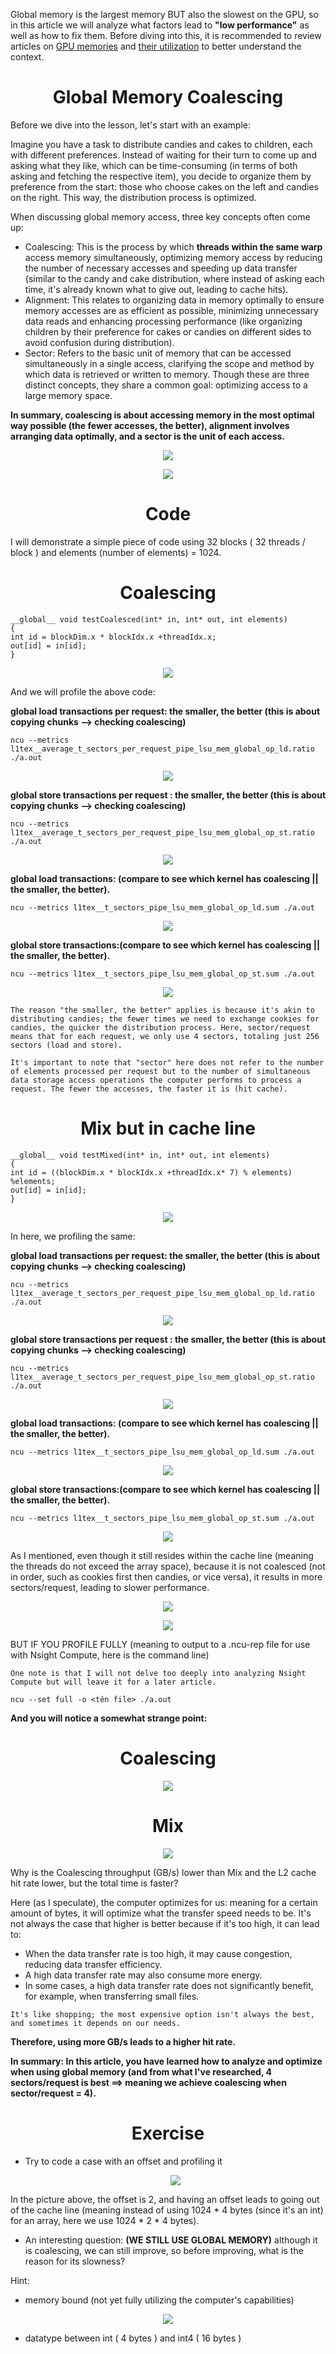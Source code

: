 

Global memory is the largest memory BUT also the slowest on the GPU, so in this article we will analyze what factors lead to **"low performance"** as well as how to fix them. Before diving into this, it is recommended to review articles on [GPU memories](https://github.com/CisMine/Parallel-Computing-Cuda-C/tree/main/Chapter05) and [their utilization](https://github.com/CisMine/Parallel-Computing-Cuda-C/tree/main/Chapter06) to better understand the context.

<p align="center">
 <h1 align="center"> Global Memory Coalescing </h1>
</p>


Before we dive into the lesson, let's start with an example:

Imagine you have a task to distribute candies and cakes to children, each with different preferences. Instead of waiting for their turn to come up and asking what they like, which can be time-consuming (in terms of both asking and fetching the respective item), you decide to organize them by preference from the start: those who choose cakes on the left and candies on the right. This way, the distribution process is optimized.

When discussing global memory access, three key concepts often come up:

- Coalescing: This is the process by which **threads within the same warp** access memory simultaneously, optimizing memory access by reducing the number of necessary accesses and speeding up data transfer (similar to the candy and cake distribution, where instead of asking each time, it's already known what to give out, leading to cache hits).
- Alignment: This relates to organizing data in memory optimally to ensure memory accesses are as efficient as possible, minimizing unnecessary data reads and enhancing processing performance (like organizing children by their preference for cakes or candies on different sides to avoid confusion during distribution).
- Sector: Refers to the basic unit of memory that can be accessed simultaneously in a single access, clarifying the scope and method by which data is retrieved or written to memory.
Though these are three distinct concepts, they share a common goal: optimizing access to a large memory space.

**In summary, coalescing is about accessing memory in the most optimal way possible (the fewer accesses, the better), alignment involves arranging data optimally, and a sector is the unit of each access.**

<p align="center">
  <img src="https://github.com/CisMine/Guide-NVIDIA-Tools/assets/122800932/0d1f3e00-36a7-4614-8804-dca5d7683aaf " />
</p>

<p align="center">
  <img src="https://github.com/CisMine/Guide-NVIDIA-Tools/assets/122800932/130b4712-2763-4ed6-8b30-925c565550c2" />
</p>


<p align="center">
 <h1 align="center"> Code </h1>
</p>


I will demonstrate a simple piece of code using 32 blocks ( 32 threads / block ) and elements (number of elements) = 1024.

<p align="center">
 <h1 align="center"> Coalescing </h1>
</p>


```
__global__ void testCoalesced(int* in, int* out, int elements)
{
int id = blockDim.x * blockIdx.x +threadIdx.x;
out[id] = in[id];
}
```

<p align="center">
  <img src="https://github.com/CisMine/Guide-NVIDIA-Tools/assets/122800932/3cbf36db-1203-4a99-987b-6c0fab588b18" />
</p>


And we will profile the above code:

**global load transactions per request: the smaller, the better (this is about copying chunks --> checking coalescing)**

```
ncu --metrics l1tex__average_t_sectors_per_request_pipe_lsu_mem_global_op_ld.ratio ./a.out
```

<p align="center">
  <img src="https://github.com/CisMine/Guide-NVIDIA-Tools/assets/122800932/8d3dfa95-cf32-4e07-a141-4a3e52f4b1a0" />
</p>

**global store transactions per request : the smaller, the better (this is about copying chunks --> checking coalescing)**

```
ncu --metrics l1tex__average_t_sectors_per_request_pipe_lsu_mem_global_op_st.ratio ./a.out
```

<p align="center">
  <img src="https://github.com/CisMine/Guide-NVIDIA-Tools/assets/122800932/88146a08-3b35-4257-a8d7-326e48585e76" />
</p>



**global load transactions: (compare to see which kernel has coalescing || the smaller, the better).**

```
ncu --metrics l1tex__t_sectors_pipe_lsu_mem_global_op_ld.sum ./a.out
```

<p align="center">
  <img src="https://github.com/CisMine/Guide-NVIDIA-Tools/assets/122800932/9539f644-c68e-49c2-9098-12545ebc2ff0" />
</p>



**global store transactions:(compare to see which kernel has coalescing || the smaller, the better).**

```
ncu --metrics l1tex__t_sectors_pipe_lsu_mem_global_op_st.sum ./a.out
```

<p align="center">
  <img src="https://github.com/CisMine/Guide-NVIDIA-Tools/assets/122800932/6ea4d22a-9564-4b48-acd7-d16ce014b173" />
</p>


`The reason "the smaller, the better" applies is because it's akin to distributing candies; the fewer times we need to exchange cookies for candies, the quicker the distribution process. Here, sector/request means that for each request, we only use 4 sectors, totaling just 256 sectors (load and store).`

`It's important to note that "sector" here does not refer to the number of elements processed per request but to the number of simultaneous data storage access operations the computer performs to process a request. The fewer the accesses, the faster it is (hit cache).`


<p align="center">
 <h1 align="center"> Mix but in cache line </h1>
</p>


```
__global__ void testMixed(int* in, int* out, int elements)
{
int id = ((blockDim.x * blockIdx.x +threadIdx.x* 7) % elements) %elements;
out[id] = in[id];
}
```

<p align="center">
  <img src="https://github.com/CisMine/Guide-NVIDIA-Tools/assets/122800932/fdd4a53d-e925-4bb1-aa4c-273277f9e754" />
</p>



In here, we profiling the same:

**global load transactions per request: the smaller, the better (this is about copying chunks --> checking coalescing)**

```
ncu --metrics l1tex__average_t_sectors_per_request_pipe_lsu_mem_global_op_ld.ratio ./a.out
```

<p align="center">
  <img src="https://github.com/CisMine/Guide-NVIDIA-Tools/assets/122800932/adb7634f-2ffa-42ec-b8d2-d743cb690240" />
</p>


**global store transactions per request : the smaller, the better (this is about copying chunks --> checking coalescing)**

```
ncu --metrics l1tex__average_t_sectors_per_request_pipe_lsu_mem_global_op_st.ratio ./a.out
```

<p align="center">
  <img src="https://github.com/CisMine/Guide-NVIDIA-Tools/assets/122800932/fbf7ecdc-0ada-4bbe-ace7-097648acb6f8" />
</p>



**global load transactions: (compare to see which kernel has coalescing || the smaller, the better).**

```
ncu --metrics l1tex__t_sectors_pipe_lsu_mem_global_op_ld.sum ./a.out
```

<p align="center">
  <img src="https://github.com/CisMine/Guide-NVIDIA-Tools/assets/122800932/45dc3e18-dedc-48c4-a27f-e92196c0e15a" />
</p>



**global store transactions:(compare to see which kernel has coalescing || the smaller, the better).**

```
ncu --metrics l1tex__t_sectors_pipe_lsu_mem_global_op_st.sum ./a.out
```

<p align="center">
  <img src="https://github.com/CisMine/Guide-NVIDIA-Tools/assets/122800932/bc908490-2a0c-48ae-b79f-b24fabc7d119" />
</p>


As I mentioned, even though it still resides within the cache line (meaning the threads do not exceed the array space), because it is not coalesced (not in order, such as cookies first then candies, or vice versa), it results in more sectors/request, leading to slower performance.


<p align="center">
  <img src="https://github.com/CisMine/Guide-NVIDIA-Tools/assets/122800932/ff57dc22-781b-498c-b587-12324b7a4c0e" />
</p>

<p align="center">
  <img src="https://github.com/CisMine/Guide-NVIDIA-Tools/assets/122800932/6aa74fe7-bae7-4346-8f39-7e8023c45800" />
</p>


BUT IF YOU PROFILE FULLY (meaning to output to a .ncu-rep file for use with Nsight Compute, here is the command line)

`One note is that I will not delve too deeply into analyzing Nsight Compute but will leave it for a later article.`

```
ncu --set full -o <tên file> ./a.out
```

**And you will notice a somewhat strange point:**

<p align="center">
 <h1 align="center">Coalescing </h1>
</p>


<p align="center">
  <img src="https://github.com/CisMine/Guide-NVIDIA-Tools/assets/122800932/b5c54329-0059-454f-b55e-654523ea6205" />
</p>

<p align="center">
 <h1 align="center">Mix </h1>
</p>


<p align="center">
  <img src="https://github.com/CisMine/Guide-NVIDIA-Tools/assets/122800932/238d0766-057e-423d-883d-7a341b7952df" />
</p>

Why is the Coalescing throughput (GB/s) lower than Mix and the L2 cache hit rate lower, but the total time is faster?

Here (as I speculate), the computer optimizes for us: meaning for a certain amount of bytes, it will optimize what the transfer speed needs to be. It's not always the case that higher is better because if it's too high, it can lead to:

- When the data transfer rate is too high, it may cause congestion, reducing data transfer efficiency.
- A high data transfer rate may also consume more energy.
- In some cases, a high data transfer rate does not significantly benefit, for example, when transferring small files.
  
`It's like shopping; the most expensive option isn't always the best, and sometimes it depends on our needs.`

**Therefore, using more GB/s leads to a higher hit rate.**

**In summary: In this article, you have learned how to analyze and optimize when using global memory (and from what I've researched, 4 sectors/request is best ==> meaning we achieve coalescing when sector/request = 4).**


<p align="center">
 <h1 align="center">Exercise </h1>
</p>

- Try to code a case with an offset and profiling it

  <p align="center">
  <img src="https://github.com/CisMine/Guide-NVIDIA-Tools/assets/122800932/8a74800d-29b0-4fe8-866e-8b29ca7976c2" />
</p>

In the picture above, the offset is 2, and having an offset leads to going out of the cache line (meaning instead of using 1024 * 4 bytes (since it's an int) for an array, here we use 1024 * 2 * 4 bytes).

- An interesting question: **(WE STILL USE GLOBAL MEMORY)** although it is coalescing, we can still improve, so before improving, what is the reason for its slowness?
  
Hint:
  - memory bound (not yet fully utilizing the computer's capabilities)

  <p align="center">
  <img src="https://github.com/CisMine/Guide-NVIDIA-Tools/assets/122800932/20e2848a-6902-47ec-843d-cecab7d4e49d" />
</p>

  - datatype between int ( 4 bytes ) and int4 ( 16 bytes )






